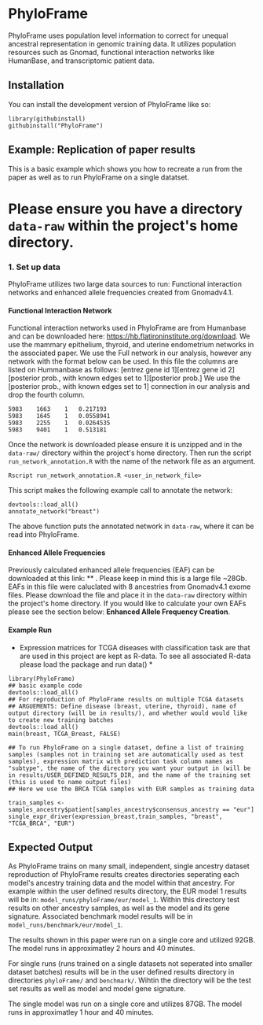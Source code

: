 
# PhyloFrame
PhyloFrame uses population level information to correct for unequal ancestral representation in genomic training data. It utilizes population resources such as Gnomad, functional interaction networks like HumanBase, and transcriptomic patient data.  

## Installation

You can install the development version of PhyloFrame like so:

```{r example}
library(githubinstall)
githubinstall("PhyloFrame")

```

## Example: Replication of paper results

This is a basic example which shows you how to recreate a run from the paper as well as to run PhyloFrame on a single datatset.
# Please ensure you have a directory `data-raw` within the project's home directory.

### 1. Set up data
PhyloFrame utilizes two large data sources to run: Functional interaction networks and enhanced allele frequencies created from Gnomadv4.1. 

#### Functional Interaction Network
Functional interaction networks used in PhyloFrame are from Humanbase and can be downloaded here: https://hb.flatironinstitute.org/download. We use the mammary epithelium, thyroid, and uterine endometrium networks in the associated paper. We use the Full network in our analysis, however any network with the format below can be used.  In this file the columns are listed on Hummanbase as follows: [entrez gene id 1][entrez gene id 2][posterior prob., with known edges set to 1][posterior prob.] We use the [posterior prob., with known edges set to 1] connection in our analysis and drop the fourth column.

```{network file format}    
5983	1663	1	0.217193
5983	1645	1	0.0558941
5983	2255	1	0.0264535
5983	9401	1	0.513181
```
Once the network is downloaded please ensure it is unzipped and in the `data-raw/` directory within the project's home directory. Then run the script `run_network_annotation.R` with the name of the network file as an argument. 
```
Rscript run_network_annotation.R <user_in_network_file>
```
This script makes the following example call to annotate the network:
```
devtools::load_all()
annotate_network("breast")
```
The above function puts the annotated network in `data-raw`, where it can be read into PhyloFrame.

#### Enhanced Allele Frequencies
Previously calculated enhanced allele frequencies (EAF) can be downloaded at this link: ** . Please keep in mind this is a large file ~28Gb. EAFs in this file were caluclated with 8 ancestries from Gnomadv4.1 exome files. Please download the file and place it in the `data-raw` directory within the project's home directory. If you would like to calculate your own EAFs please see the section below: **Enhanced Allele Frequency Creation**.

#### Example Run

* Expression matrices for TCGA diseases with classification task are that are used in this project are kept as R-data. To see all associated R-data please load the package and run data() * 

```{r example}
library(PhyloFrame)
## basic example code
devtools::load_all()
## For reproduction of PhyloFrame results on multiple TCGA datasets
## ARGUEMENTS: Define disease (breast, uterine, thyroid), name of output directory (will be in results/), and whether would would like to create new training batches
devtools::load_all()
main(breast, TCGA_Breast, FALSE)

## To run PhyloFrame on a single dataset, define a list of training samples (samples not in training set are automatically used as test samples), expression matrix with prediction task column names as "subtype", the name of the directory you want your output in (will be in results/USER_DEFINED_RESULTS_DIR, and the name of the training set (this is used to name output files)
## Here we use the BRCA TCGA samples with EUR samples as training data

train_samples <- samples_ancestry$patient[samples_ancestry$consensus_ancestry == "eur"]
single_expr_driver(expression_breast,train_samples, "breast", "TCGA_BRCA", "EUR")
```


## Expected Output 
As PhyloFrame trains on many small, independent, single ancestry dataset reproduction of PhyloFrame results creates directories seperating each model's ancestry training data and the model within that ancestry. For example within the user defined results directory, the EUR model 1 results will be in: `model_runs/phyloFrame/eur/model_1`. Within this directory test results on other ancestry samples, as well as the model and its gene signature. Associated benchmark model results will be in `model_runs/benchmark/eur/model_1`.

The results shown in this paper were run on a single core and utilized 92GB. The model runs in approximatley 2 hours and 40 minutes.  

For single runs (runs trained on a single datasets not seperated into smaller dataset batches) results will be in the user defined results directory in directories `phyloFrame/` and `benchmark/`. Wihtin the directory will be the test set results as well as model and model gene signature.

The single model was run on a single core and utilizes 87GB. The model runs in approximatley 1 hour and 40 minutes. 


